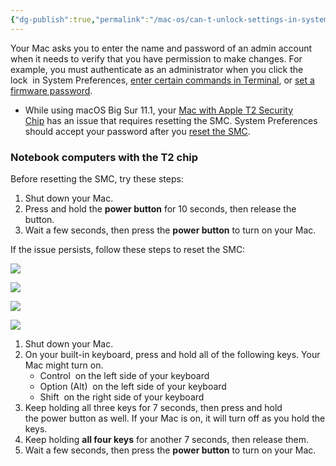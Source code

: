 ```yaml
---
{"dg-publish":true,"permalink":"/mac-os/can-t-unlock-settings-in-system-preferences-in-macos/"}
---
```


Your Mac asks you to enter the name and password of an admin account when it needs to verify that you have permission to make changes. For example, you must authenticate as an administrator when you click the lock  in System Preferences, [enter certain commands in Terminal](https://support.apple.com/kb/HT202035 "https://support.apple.com/kb/HT202035"), or [set a firmware password](https://support.apple.com/kb/HT204455 "https://support.apple.com/kb/HT204455").

-   While using macOS Big Sur 11.1, your [Mac with Apple T2 Security Chip](https://support.apple.com/kb/HT208862 "https://support.apple.com/kb/HT208862") has an issue that requires resetting the SMC. System Preferences should accept your password after you [reset the SMC](https://support.apple.com/kb/HT201295 "https://support.apple.com/kb/HT201295").
    

### Notebook computers with the T2 chip

Before resetting the SMC, try these steps:

1.  Shut down your Mac.
2.  Press and hold the **power button** for 10 seconds, then release the button.
3.  Wait a few seconds, then press the **power button** to turn on your Mac.

If the issue persists, follow these steps to reset the SMC:

![](https://support.apple.com/library/content/dam/edam/applecare/images/en_US/macos/Catalina/macos-catalina-sidecar-sidebar-control-icon.png)

![](https://support.apple.com/library/content/dam/edam/applecare/images/en_US/macos/Catalina/macos-catalina-sidecar-sidebar-option-icon.png)

![](https://support.apple.com/library/content/dam/edam/applecare/images/en_US/macos/Catalina/macos-catalina-sidecar-sidebar-shift-icon.png)

![](https://support.apple.com/library/content/dam/edam/applecare/images/en_US/macbookair/2020-macbook-air-keyboard-diagram-smc.png)

1.  Shut down your Mac.
2.  On your built-in keyboard, press and hold all of the following keys. Your Mac might turn on.
    -   Control  on the left side of your keyboard
    -   Option (Alt)  on the left side of your keyboard
    -   Shift  on the right side of your keyboard
3.  Keep holding all three keys for 7 seconds, then press and hold the power button as well. If your Mac is on, it will turn off as you hold the keys.
4.  Keep holding **all four keys** for another 7 seconds, then release them.
5.  Wait a few seconds, then press the **power button** to turn on your Mac.